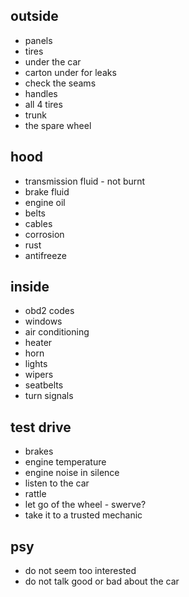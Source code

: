 ---
---

## outside 
- panels
- tires 
- under the car 
- carton under for leaks 
- check the seams 
- handles 
- all 4 tires 
- trunk 
- the spare wheel 

## hood 
- transmission fluid - not burnt 
- brake fluid 
- engine oil
- belts 
- cables 
- corrosion 
- rust 
- antifreeze 


## inside 
- obd2 codes 
- windows
- air conditioning
- heater
- horn
- lights
- wipers
- seatbelts
- turn signals


## test drive 
- brakes 
- engine temperature 
- engine noise in silence 
- listen to the car 
- rattle 
- let go of the wheel -  swerve?
- take it to a trusted mechanic 

## psy 
- do not seem too interested 
- do not talk good or bad about the car 
